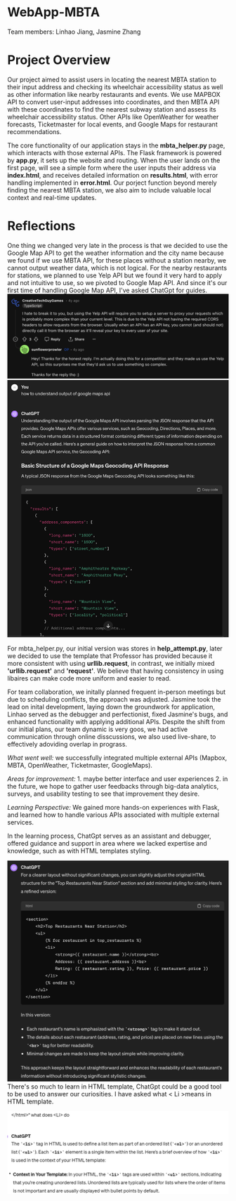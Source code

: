 # WebApp-MBTA
 Team members: Linhao Jiang, Jasmine Zhang

# Project Overview

Our project aimed to assist users in locating the nearest MBTA station to their input address and checking its wheelchair accessibility status as well as other information like nearby restaurants and events. We use MAPBOX API to convert user-input addresses into coordinates, and then MBTA API with these coordinates to find the nearest subway station and assess its wheelchair accessibility status. Other APIs like OpenWeather for weather forecasts, Ticketmaster for local events, and Google Maps for restaurant recommendations. 

The core functionality of our application stays in the **mbta_helper.py** page, which interacts with those external APIs. The Flask framework is powered by **app.py**, it sets up the website and routing. When the user lands on the first page, will see a simple form where the user inputs their address via **index.html**, and receives detailed information on **results.html**, with error handling implemented in **error.html**. Our porject function beyond merely finding the nearest MBTA station, we also aim to include valuable local context and real-time updates. 


# Reflections

One thing we changed very late in the process is that we decided to use the Google Map API to get the weather information and the city name because we found if we use MBTA API, for these places without a station nearby, we cannot output weather data, which is not logical. 
For the nearby restaurants for stations, we planned to use Yelp API but we found it very hard to apply and not intuitive to use, so we pivoted to Google Map API. And since it's our first time of handling Google Map API, I've asked ChatGpt for guides. 
![alt text](images/Yelp_API_Challenge.png)
![!\[alt text\](image-2.png)](images/google_map_api.png)

For mbta_helper.py, our initial version was stores in **help_attempt.py**, later we decided to use the template that Professor has provided because it more consistent with using **urllib.request**, in contrast, we initially mixed **'urllib.request'** and **'request'**. We believe that having consistency in using libaires can make code more uniform and easier to read.

For team collaboration, we initally planned frequent in-person meetings but due to scheduling conflicts, the approach was adjusted. Jasmine took the lead on inital development, laying down the groundwork for application, Linhao served as the debugger and perfectionist, fixed Jasmine's bugs, and enhanced functionality with applying additional APIs. Despite the shift from our initial plans, our team dynamic is very goos, we had active communication through online disscussions, we also used live-share, to effectively adoviding overlap in prograss. 

*What went well:* we successfully integrated multiple external APIs (Mapbox, MBTA, OpenWeather, Ticketmaster, GoogleMaps). 

*Areas for improvement:* 1. maybe better interface and user experiences   2. in the future, we hope to gather user feedbacks through big-data analytics, surveys, and usability testing to see that improvement they desire. 


*Learning Perspective:*
We gained more hands-on experiences with Flask, and learned how to handle various APIs associated with multiple external services. 

In the learning process, ChatGpt serves as an assistant and debugger, offered guidance and support in area where we lacked expertise and knowledge, such as with HTML templates styling.

![alt text](images/html_formatting.png)
There's so much to learn in HTML template, ChatGpt could be a good tool to be used to answer our curiosities. I have asked what < Li >means in HTML template.

![!\[alt text\](image.png)](images/html_learning.png)
